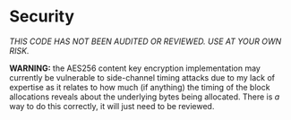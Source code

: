 # Security

*THIS CODE HAS NOT BEEN AUDITED OR REVIEWED. USE AT YOUR OWN RISK.*

**WARNING:** the AES256 content key encryption implementation may currently be vulnerable to side-channel
timing attacks due to my lack of expertise as it relates to how much (if anything) the timing of the block
allocations reveals about the underlying bytes being allocated. There is *a* way to do this
correctly, it will just need to be reviewed.
